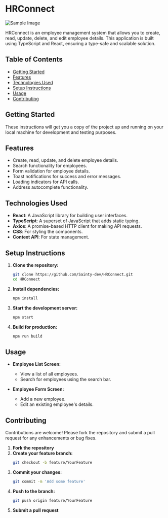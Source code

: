 # HRConnect
![Sample Image](https://firebasestorage.googleapis.com/v0/b/randfontein-34eb7.appspot.com/o/Green_and_White_Modern_Get_Our_Apps_Now_Instagram_Post_-removebg-preview.png?alt=media&token=8469ad0e-dd05-4a6f-a531-813a7f8b8b11)

HRConnect is an employee management system that allows you to create, read, update, delete, and edit employee details. This application is built using TypeScript and React, ensuring a type-safe and scalable solution.

## Table of Contents

- [Getting Started](#getting-started)
- [Features](#features)
- [Technologies Used](#technologies-used)
- [Setup Instructions](#setup-instructions)
- [Usage](#usage)
- [Contributing](#contributing)


## Getting Started

These instructions will get you a copy of the project up and running on your local machine for development and testing purposes.


## Features

- Create, read, update, and delete employee details.
- Search functionality for employees.
- Form validation for employee details.
- Toast notifications for success and error messages.
- Loading indicators for API calls.
- Address autocomplete functionality.

## Technologies Used

- **React**: A JavaScript library for building user interfaces.
- **TypeScript**: A superset of JavaScript that adds static typing.
- **Axios**: A promise-based HTTP client for making API requests.
- **CSS**: For styling the components.
- **Context API**: For state management.

## Setup Instructions

1. **Clone the repository:**
    ```sh
    git clone https://github.com/Sainty-dev/HRConnect.git
    cd HRConnect
    ```

2. **Install dependencies:**
    ```sh
    npm install
    ```

3. **Start the development server:**
    ```sh
    npm start
    ```

4. **Build for production:**
    ```sh
    npm run build
    ```

## Usage

- **Employee List Screen:**
    - View a list of all employees.
    - Search for employees using the search bar.

- **Employee Form Screen:**
    - Add a new employee.
    - Edit an existing employee's details.

## Contributing

Contributions are welcome! Please fork the repository and submit a pull request for any enhancements or bug fixes.

1. **Fork the repository**
2. **Create your feature branch:**
    ```sh
    git checkout -b feature/YourFeature
    ```
3. **Commit your changes:**
    ```sh
    git commit -m 'Add some feature'
    ```
4. **Push to the branch:**
    ```sh
    git push origin feature/YourFeature
    ```
5. **Submit a pull request**





